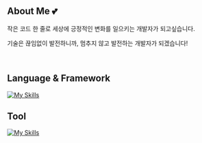 ## About Me 💕
작은 코드 한 줄로 세상에 긍정적인 변화를 일으키는 개발자가 되고싶습니다.

기술은 끊임없이 발전하니까, 멈추지 않고 발전하는 개발자가 되겠습니다!

<br>

## Language & Framework

[![My Skills](https://skillicons.dev/icons?i=html,css,js,ts,java,c,react,flutter,python)](https://skillicons.dev)

## Tool

[![My Skills](https://skillicons.dev/icons?i=androidstudio,eclipse,figma,notion,ps,vscode,visualstudio)](https://skillicons.dev)
